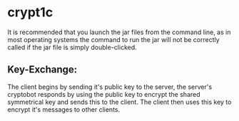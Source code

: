# crypt1c
It is recommended that you launch the jar files from the command line, as in most operating systems the command to run the jar will not be correctly called if the jar file is simply double-clicked.

## Key-Exchange:
The client begins by sending it's public key to the server, the server's cryptobot responds by using the public key to encrypt the shared symmetrical key and sends this to the client. The client then uses this key to encrypt it's messages to other clients.

